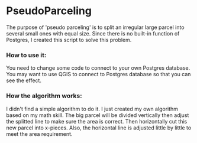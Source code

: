 # PseudoParceling
The purpose of 'pseudo parceling' is to split an irregular large parcel into several small ones with equal size. 
Since there is no built-in function of Postgres, I created this script to solve this problem.

### How to use it:
You need to change some code to connect to your own Postgres database.
You may want to use QGIS to connect to Postgres database so that you can see the effect.

### How the algorithm works:
I didn't find a simple algorithm to do it. I just created my own algorithm based on my math skill. 
The big parcel will be divided vertically then adjust the splitted line to make sure the area is correct.
Then horizontally cut this new parcel into x-pieces. Also, the horizontal line is adjusted little by little to meet the area requirement.



